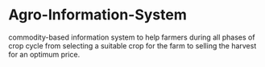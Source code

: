 Agro-Information-System
=======================

commodity-based information system to help farmers during all phases of crop cycle from selecting a suitable crop for the farm to selling the harvest for an optimum price. 
